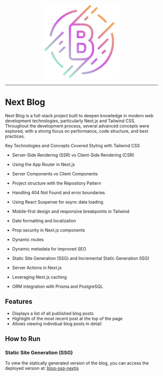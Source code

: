 <div align="center">
  <img src="./public/logo.png" width="250">
  <hr>
</div>

# Next Blog

Next Blog is a full-stack project built to deepen knowledge in modern web
development technologies, particularly Next.js and Tailwind CSS. Throughout the
development process, several advanced concepts were explored, with a strong
focus on performance, code structure, and best practices.

Key Technologies and Concepts Covered Styling with Tailwind CSS

- Server-Side Rendering (SSR) vs Client-Side Rendering (CSR)

- Using the App Router in Next.js

- Server Components vs Client Components

- Project structure with the Repository Pattern

- Handling 404 Not Found and error boundaries

- Using React Suspense for async data loading

- Mobile-first design and responsive breakpoints in Tailwind

- Date formatting and localization

- Prop security in Next.js components

- Dynamic routes

- Dynamic metadata for improved SEO

- Static Site Generation (SSG) and Incremental Static Generation (ISG)

- Server Actions in Next.js

- Leveraging Next.js caching

- ORM integration with Prisma and PostgreSQL

## Features

- Displays a list of all published blog posts
- Highlight of the most recent post at the top of the page
- Allows viewing individual blog posts in detail

## How to Run

### Static Site Generation (SSG)

To view the statically generated version of the blog, you can access the
deployed version at:
[blog-ssg-nextjs](https://github.com/CleitonAmbrosini/blog-ssg-nextjs)

